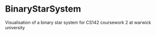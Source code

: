 # BinaryStarSystem
Visualisation of a binary star system for CS142 coursework 2 at warwick university
